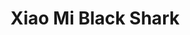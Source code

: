 ---
title: Xiao Mi Black Shark
Images: ../static/xiaomi.jpg
deskripsi: Xiaomi Black Shark merupakan smartphone yang diciptakan khusus untuk main game.
---
